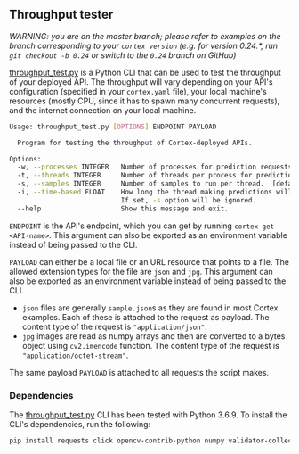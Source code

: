 ## Throughput tester

_WARNING: you are on the master branch; please refer to examples on the branch corresponding to your `cortex version` (e.g. for version 0.24.*, run `git checkout -b 0.24` or switch to the `0.24` branch on GitHub)_

[throughput_test.py](throughput_test.py) is a Python CLI that can be used to test the throughput of your deployed API. The throughput will vary depending on your API's configuration (specified in your `cortex.yaml` file), your local machine's resources (mostly CPU, since it has to spawn many concurrent requests), and the internet connection on your local machine.

```bash
Usage: throughput_test.py [OPTIONS] ENDPOINT PAYLOAD

  Program for testing the throughput of Cortex-deployed APIs.

Options:
  -w, --processes INTEGER   Number of processes for prediction requests.  [default: 1]
  -t, --threads INTEGER     Number of threads per process for prediction requests.  [default: 1]
  -s, --samples INTEGER     Number of samples to run per thread.  [default: 10]
  -i, --time-based FLOAT    How long the thread making predictions will run for in seconds.
                            If set, -s option will be ignored.
  --help                    Show this message and exit.
```

`ENDPOINT` is the API's endpoint, which you can get by running `cortex get <API-name>`. This argument can also be exported as an environment variable instead of being passed to the CLI.

`PAYLOAD` can either be a local file or an URL resource that points to a file. The allowed extension types for the file are `json` and `jpg`. This argument can also be exported as an environment variable instead of being passed to the CLI.

* `json` files are generally `sample.json`s as they are found in most Cortex examples. Each of these is attached to the request as payload. The content type of the request is `"application/json"`.
* `jpg` images are read as numpy arrays and then are converted to a bytes object using `cv2.imencode` function. The content type of the request is `"application/octet-stream"`.

The same payload `PAYLOAD` is attached to all requests the script makes.

### Dependencies

The [throughput_test.py](throughput_test.py) CLI has been tested with Python 3.6.9. To install the CLI's dependencies, run the following:

```bash
pip install requests click opencv-contrib-python numpy validator-collection imageio
```
